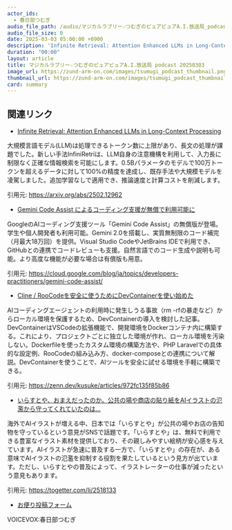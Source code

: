 ```yaml
---
actor_ids:
  - 春日部つむぎ
audio_file_path: /audio/マジカルラブリー☆つむぎのピュアピュアA.I.放送局_podcast_20250303.mp3
audio_file_size: 0
date: 2025-03-03 05:00:00 +0900
description: 'Infinite Retrieval: Attention Enhanced LLMs in Long-Context Processing、Gemini Code Assist によるコーディング支援が無償で利用可能に、Cline / RooCodeを安全に使うためにDevContainerを使い始めた、いらすとや、おまえだったのか。公共の場や商店の貼り紙をAIイラストの氾濫から守ってくれていたのは…'
duration: "00:00"
layout: article
title: マジカルラブリー☆つむぎのピュアピュアA.I.放送局 podcast 20250303
image_url: https://zund-arm-on.com/images/tsumugi_podcast_thumbnail.png
thumbnail_url: https://zund-arm-on.com/images/tsumugi_podcast_thumbnail.png
card: summary
---
```


## 関連リンク


- [Infinite Retrieval: Attention Enhanced LLMs in Long-Context Processing](https://arxiv.org/abs/2502.12962)  


大規模言語モデル(LLM)は処理できるトークン数に上限があり、長文の処理が課題でした。新しい手法InfiniRetriは、LLM自身の注意機構を利用して、入力長に制限なく正確な情報検索を可能にします。0.5Bパラメータのモデルで100万トークンを超えるデータに対して100%の精度を達成し、既存手法や大規模モデルを凌駕しました。追加学習なしで適用でき、推論速度と計算コストを削減します。


引用元: https://arxiv.org/abs/2502.12962


- [Gemini Code Assist によるコーディング支援が無償で利用可能に](https://cloud.google.com/blog/ja/topics/developers-practitioners/gemini-code-assist/)  


GoogleのAIコーディング支援ツール「Gemini Code Assist」の無償版が登場。学生や個人開発者も利用可能。Gemini 2.0を搭載し、実質無制限のコード補完（月最大18万回）を提供。Visual Studio CodeやJetBrains IDEで利用でき、GitHubとの連携でコードレビューも支援。自然言語でのコード生成や説明も可能。より高度な機能が必要な場合は有償版も用意。


引用元: https://cloud.google.com/blog/ja/topics/developers-practitioners/gemini-code-assist/


- [Cline / RooCodeを安全に使うためにDevContainerを使い始めた](https://zenn.dev/kusuke/articles/972fc135f85b86)  


AIコーディングエージェントの利用時に発生しうる事故（rm -rfの暴走など）からローカル環境を保護するため、DevContainerの導入を検討した記事。DevContainerはVSCodeの拡張機能で、開発環境をDockerコンテナ内に構築する。これにより、プロジェクトごとに独立した環境が作れ、ローカル環境を汚染しない。Dockerfileを使ったカスタム環境の構築方法や、PHP Laravelでの具体的な設定例、RooCodeの組み込み方、docker-composeとの連携について解説。DevContainerを使うことで、AIツールを安全に試せる環境を手軽に構築できる。


引用元: https://zenn.dev/kusuke/articles/972fc135f85b86


- [いらすとや、おまえだったのか。公共の場や商店の貼り紙をAIイラストの氾濫から守ってくれていたのは…](https://togetter.com/li/2518133)  


海外でAIイラストが増える中、日本では「いらすとや」が公共の場やお店の告知物を守っているという意見がSNSで話題です。「いらすとや」は、無料で利用できる豊富なイラスト素材を提供しており、その親しみやすい絵柄が安心感を与えています。AIイラストが急速に普及する一方で、「いらすとや」の存在が、ある意味でAIイラストの氾濫を抑制する役割を果たしているという見方が出ています。ただし、いらすとやの普及によって、イラストレーターの仕事が減ったという意見もあります。


引用元: https://togetter.com/li/2518133



- [お便り投稿フォーム](https://forms.gle/ffg4JTfqdiqK62qf9)

VOICEVOX:春日部つむぎ
